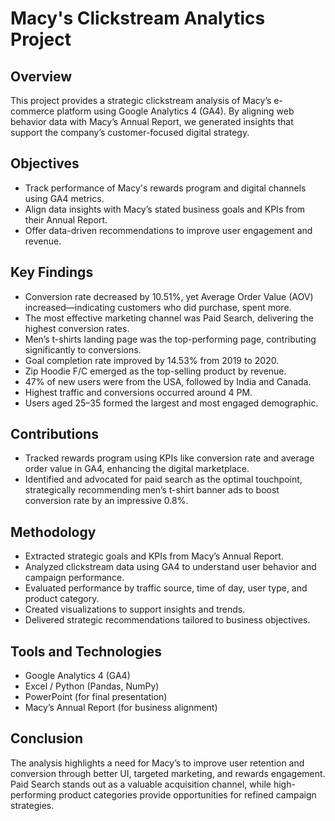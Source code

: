 
# Macy's Clickstream Analytics Project

## Overview

This project provides a strategic clickstream analysis of Macy’s e-commerce platform using Google Analytics 4 (GA4). By aligning web behavior data with Macy’s Annual Report, we generated insights that support the company’s customer-focused digital strategy.

## Objectives

- Track performance of Macy's rewards program and digital channels using GA4 metrics.
- Align data insights with Macy’s stated business goals and KPIs from their Annual Report.
- Offer data-driven recommendations to improve user engagement and revenue.

## Key Findings

- Conversion rate decreased by 10.51%, yet Average Order Value (AOV) increased—indicating customers who did purchase, spent more.
- The most effective marketing channel was Paid Search, delivering the highest conversion rates.
- Men’s t-shirts landing page was the top-performing page, contributing significantly to conversions.
- Goal completion rate improved by 14.53% from 2019 to 2020.
- Zip Hoodie F/C emerged as the top-selling product by revenue.
- 47% of new users were from the USA, followed by India and Canada.
- Highest traffic and conversions occurred around 4 PM.
- Users aged 25–35 formed the largest and most engaged demographic.

## Contributions

- Tracked rewards program using KPIs like conversion rate and average order value in GA4, enhancing the digital marketplace.
- Identified and advocated for paid search as the optimal touchpoint, strategically recommending men’s t-shirt banner ads to boost conversion rate by an impressive 0.8%.

## Methodology

- Extracted strategic goals and KPIs from Macy’s Annual Report.
- Analyzed clickstream data using GA4 to understand user behavior and campaign performance.
- Evaluated performance by traffic source, time of day, user type, and product category.
- Created visualizations to support insights and trends.
- Delivered strategic recommendations tailored to business objectives.

## Tools and Technologies

- Google Analytics 4 (GA4)
- Excel / Python (Pandas, NumPy)
- PowerPoint (for final presentation)
- Macy’s Annual Report (for business alignment)

## Conclusion

The analysis highlights a need for Macy’s to improve user retention and conversion through better UI, targeted marketing, and rewards engagement. Paid Search stands out as a valuable acquisition channel, while high-performing product categories provide opportunities for refined campaign strategies.
